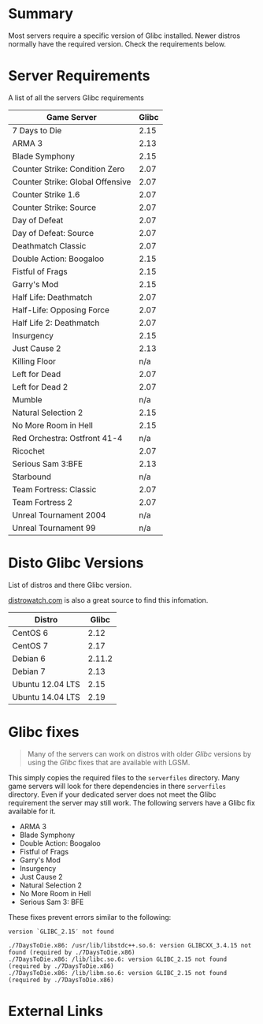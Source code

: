 # Summary
Most servers require a specific version of Glibc installed. Newer distros normally have the required version. Check the requirements below.

Server Requirements
===================

A list of all the servers Glibc requirements

| Game Server                      | Glibc   |
|----------------------------------|---------|
| 7 Days to Die                    | 2.15     |
| ARMA 3                           | 2.13    |
| Blade Symphony                   | 2.15    |
| Counter Strike: Condition Zero   | 2.07    |
| Counter Strike: Global Offensive | 2.07    |
| Counter Strike 1.6               | 2.07    |
| Counter Strike: Source           | 2.07    |
| Day of Defeat                    | 2.07    |
| Day of Defeat: Source            | 2.07    |
| Deathmatch Classic               | 2.07    |
| Double Action: Boogaloo          | 2.15    |
| Fistful of Frags                 | 2.15    |
| Garry's Mod                      | 2.15    |
| Half Life: Deathmatch            | 2.07    |
| Half-Life: Opposing Force        | 2.07    |
| Half Life 2: Deathmatch          | 2.07    |
| Insurgency                       | 2.15    |
| Just Cause 2                     | 2.13    |
| Killing Floor                    | n/a     |
| Left for Dead                    | 2.07    |
| Left for Dead 2                  | 2.07    |
| Mumble                           | n/a     |
| Natural Selection 2              | 2.15    |
| No More Room in Hell             | 2.15    |
| Red Orchestra: Ostfront 41-4     | n/a     |
| Ricochet                         | 2.07    |
| Serious Sam 3:BFE                | 2.13    |
| Starbound                        | n/a     |
| Team Fortress: Classic           | 2.07    |
| Team Fortress 2                  | 2.07    |
| Unreal Tournament 2004           | n/a     |
| Unreal Tournament 99             | n/a     |

Disto Glibc Versions
====================

List of distros and there Glibc version. 

[distrowatch.com][] is also a great source to find this infomation.

| Distro           | Glibc   |
|------------------|---------|
| CentOS 6         | 2.12    |
| CentOS 7         | 2.17    |
| Debian 6         | 2.11.2  |
| Debian 7         | 2.13    |
| Ubuntu 12.04 LTS | 2.15    |
| Ubuntu 14.04 LTS | 2.19    |

Glibc fixes
===========

> Many of the servers can work on distros with older _Glibc_ versions by using the _Glibc_ fixes that are available with LGSM. 

This simply copies the required files to the `serverfiles` directory. Many game servers will look for there dependencies in there `serverfiles` directory. Even if your dedicated server does not meet the Glibc requirement the server may still work. The following servers have a Glibc fix available for it.

-   ARMA 3
-   Blade Symphony
-   Double Action: Boogaloo
-   Fistful of Frags
-   Garry's Mod
-   Insurgency
-   Just Cause 2
-   Natural Selection 2
-   No More Room in Hell
-   Serious Sam 3: BFE

These fixes prevent errors similar to the following:
```
version `GLIBC_2.15′ not found
```   
```
./7DaysToDie.x86: /usr/lib/libstdc++.so.6: version GLIBCXX_3.4.15 not found (required by ./7DaysToDie.x86)
./7DaysToDie.x86: /lib/libc.so.6: version GLIBC_2.15 not found (required by ./7DaysToDie.x86)
./7DaysToDie.x86: /lib/libm.so.6: version GLIBC_2.15 not found (required by ./7DaysToDie.x86)
```
External Links
==============

  [distrowatch.com]: http://distrowatch.com/
  [Glibc Homepage]: http://www.gnu.org/software/libc/
